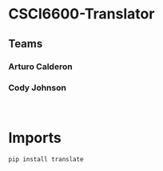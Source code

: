# CSCI6600-Translator

## Teams
### Arturo Calderon
### Cody Johnson 
<br>

# Imports 

`pip install translate`